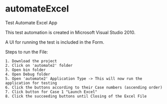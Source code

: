 # automateExcel
Test Automate Excel App

This test automation is created in Microsoft Visual Studio 2010.

A UI for running the test is included in the Form.

Steps to run the File:

    1. Download the project
    2. Click on 'automate2' folder
    3. Open bin folder
    4. Open Debug folder
    5. Open 'automate2' Application Type -> This will now run the application for testing
    6. Click the buttons according to their Case numbers (ascending order)
    7. Click button for Case 1 "Launch Excel" 
    8. Click the succeeding buttons until Closing of the Excel File

